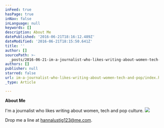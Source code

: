 ```yaml
---
inFeed: true
hasPage: true
inNav: false
inLanguage: null
keywords: []
description: About Me
datePublished: '2016-06-21T18:16:12.489Z'
dateModified: '2016-06-21T18:15:50.641Z'
title: ''
author: []
sourcePath: >-
  _posts/2016-06-21-im-a-journalist-who-likes-writing-about-women-tech-and-pop.md
authors: []
publisher: null
starred: false
url: im-a-journalist-who-likes-writing-about-women-tech-and-pop/index.html
_type: Article

---
```

**About Me**

I'm a journalist who likes writing about women, tech and pop culture.
![](https://the-grid-user-content.s3-us-west-2.amazonaws.com/ef588764-8798-4918-b05e-47758c21d667.jpg)

Drop me a line at hannalustig123@me.com.